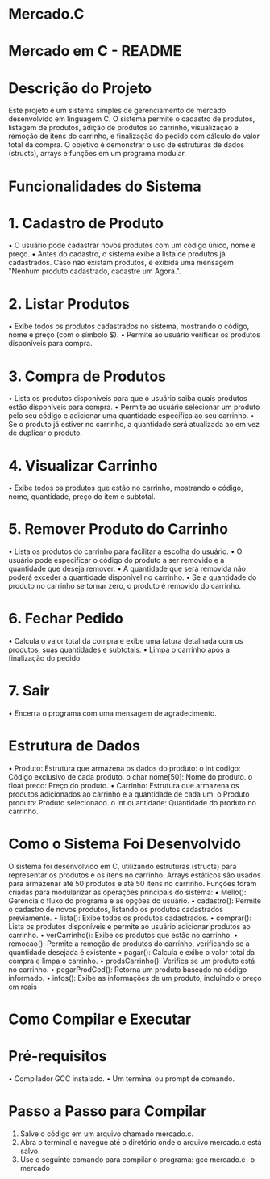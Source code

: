 # Mercado.C
# Mercado em C - README
# Descrição do Projeto
Este projeto é um sistema simples de gerenciamento de mercado desenvolvido em linguagem C. O sistema permite o cadastro de produtos, listagem de produtos, adição de produtos ao carrinho, visualização e remoção de itens do carrinho, e finalização do pedido com cálculo do valor total da compra. O objetivo é demonstrar o uso de estruturas de dados (structs), arrays e funções em um programa modular.
# Funcionalidades do Sistema
# 1. Cadastro de Produto
•	O usuário pode cadastrar novos produtos com um código único, nome e preço.
•	Antes do cadastro, o sistema exibe a lista de produtos já cadastrados. Caso não existam produtos, é exibida uma mensagem "Nenhum produto cadastrado, cadastre um Agora.".
# 2. Listar Produtos
•	Exibe todos os produtos cadastrados no sistema, mostrando o código, nome e preço (com o símbolo $).
•	Permite ao usuário verificar os produtos disponíveis para compra.
# 3. Compra de Produtos
•	Lista os produtos disponíveis para que o usuário saiba quais produtos estão disponíveis para compra.
•	Permite ao usuário selecionar um produto pelo seu código e adicionar uma quantidade específica ao seu carrinho.
•	Se o produto já estiver no carrinho, a quantidade será atualizada ao em vez de duplicar o produto.
# 4. Visualizar Carrinho
•	Exibe todos os produtos que estão no carrinho, mostrando o código, nome, quantidade, preço do item e subtotal.
# 5. Remover Produto do Carrinho
•	Lista os produtos do carrinho para facilitar a escolha do usuário.
•	O usuário pode especificar o código do produto a ser removido e a quantidade que deseja remover.
•	A quantidade que será removida não poderá exceder a quantidade disponível no carrinho.
•	Se a quantidade do produto no carrinho se tornar zero, o produto é removido do carrinho.
# 6. Fechar Pedido
•	Calcula o valor total da compra e exibe uma fatura detalhada com os produtos, suas quantidades e subtotais.
•	Limpa o carrinho após a finalização do pedido.
# 7. Sair
•	Encerra o programa com uma mensagem de agradecimento.
# Estrutura de Dados
•	Produto: Estrutura que armazena os dados do produto:
o	int codigo: Código exclusivo de cada produto.
o	char nome[50]: Nome do produto.
o	float preco: Preço do produto.
•	Carrinho: Estrutura que armazena os produtos adicionados ao carrinho e a quantidade de cada um:
o	Produto produto: Produto selecionado.
o	int quantidade: Quantidade do produto no carrinho.
# Como o Sistema Foi Desenvolvido
O sistema foi desenvolvido em C, utilizando estruturas (structs) para representar os produtos e os itens no carrinho. Arrays estáticos são usados para armazenar até 50 produtos e até 50 itens no carrinho.
Funções foram criadas para modularizar as operações principais do sistema:
•	Mello(): Gerencia o fluxo do programa e as opções do usuário.
•	cadastro(): Permite o cadastro de novos produtos, listando os produtos cadastrados previamente.
•	lista(): Exibe todos os produtos cadastrados.
•	comprar(): Lista os produtos disponíveis e permite ao usuário adicionar produtos ao carrinho.
•	verCarrinho(): Exibe os produtos que estão no carrinho.
•	remocao(): Permite a remoção de produtos do carrinho, verificando se a quantidade desejada é existente
•	pagar(): Calcula e exibe o valor total da compra e limpa o carrinho.
•	prodsCarrinho(): Verifica se um produto está no carrinho.
•	pegarProdCod(): Retorna um produto baseado no código informado.
•	infos(): Exibe as informações de um produto, incluindo o preço em reais
# Como Compilar e Executar
# Pré-requisitos
•	Compilador GCC instalado.
•	Um terminal ou prompt de comando.
# Passo a Passo para Compilar
1.	Salve o código em um arquivo chamado mercado.c.
2.	Abra o terminal e navegue até o diretório onde o arquivo mercado.c está salvo.
3.	Use o seguinte comando para compilar o programa:
gcc mercado.c -o mercado
